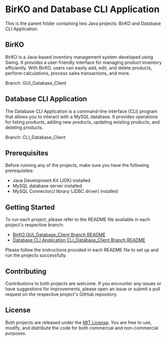 # BirKO and Database CLI Application

This is the parent folder containing two Java projects: BirKO and Database CLI Application.

## BirKO

BirKO is a Java-based inventory management system developed using Swing. It provides a user-friendly interface for managing product inventory efficiently. With BirKO, users can easily add, edit, and delete products, perform calculations, process sales transactions, and more.

Branch: GUI_Database_Client

## Database CLI Application

The Database CLI Application is a command-line interface (CLI) program that allows you to interact with a MySQL database. It provides operations for listing products, adding new products, updating existing products, and deleting products.

Branch: CLI_Database_Client

## Prerequisites

Before running any of the projects, make sure you have the following prerequisites:

- Java Development Kit (JDK) installed
- MySQL database server installed
- MySQL Connector/J library (JDBC driver) installed

## Getting Started

To run each project, please refer to the README file available in each project's respective branch:

- [BirKO GUI_Database_Client Branch README](https://github.com/NitoCoding/projectPBO/blob/GUI_Database_Client/JavaApplication1/README.md)
- [Database CLI Application CLI_Database_Client Branch README](https://github.com/NitoCoding/projectPBO/blob/Cli_Database_Client/cli_database/README.md)

Please follow the instructions provided in each README file to set up and run the projects successfully.

## Contributing

Contributions to both projects are welcome. If you encounter any issues or have suggestions for improvements, please open an issue or submit a pull request on the respective project's GitHub repository.

## License

Both projects are released under the [MIT License](LICENSE). You are free to use, modify, and distribute the code for both commercial and non-commercial purposes.

